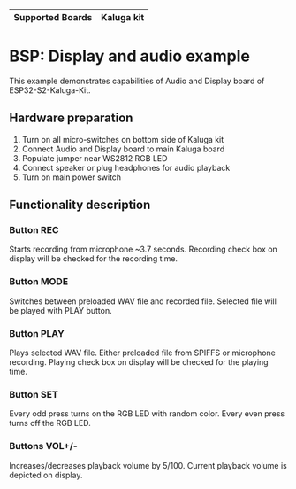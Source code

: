 | Supported Boards | Kaluga kit |
| ---------------- | ---------- |

# BSP: Display and audio example

This example demonstrates capabilities of Audio and Display board of ESP32-S2-Kaluga-Kit.

## Hardware preparation
1. Turn on all micro-switches on bottom side of Kaluga kit
2. Connect Audio and Display board to main Kaluga board
3. Populate jumper near WS2812 RGB LED
4. Connect speaker or plug headphones for audio playback
6. Turn on main power switch

## Functionality description
### Button REC
Starts recording from microphone ~3.7 seconds.
Recording check box on display will be checked for the recording time.

### Button MODE
Switches between preloaded WAV file and recorded file.
Selected file will be played with PLAY button.

### Button PLAY
Plays selected WAV file.
Either preloaded file from SPIFFS or microphone recording.
Playing check box on display will be checked for the playing time.

### Button SET
Every odd press turns on the RGB LED with random color.
Every even press turns off the RGB LED.

### Buttons VOL+/-
Increases/decreases playback volume by 5/100.
Current playback volume is depicted on display.
